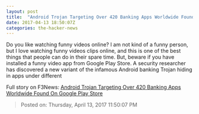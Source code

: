 ```yaml
---
layout: post
title:  "Android Trojan Targeting Over 420 Banking Apps Worldwide Found On Google Play Store"
date: 2017-04-13 18:50:07Z
categories: the-hacker-news
---
```


Do you like watching funny videos online? I am not kind of a funny person, but I love watching funny videos clips online, and this is one of the best things that people can do in their spare time. But, beware if you have installed a funny video app from Google Play Store. A security researcher has discovered a new variant of the infamous Android banking Trojan hiding in apps under different


Full story on F3News: [Android Trojan Targeting Over 420 Banking Apps Worldwide Found On Google Play Store](http://www.f3nws.com/n/3ZdAK)

> Posted on: Thursday, April 13, 2017 11:50:07 PM
